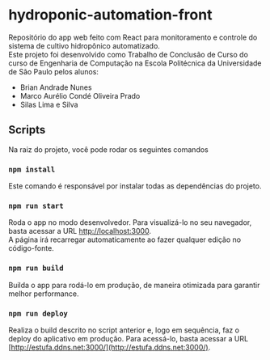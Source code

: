# hydroponic-automation-front

Repositório do app web feito com React para monitoramento e controle do sistema de cultivo hidropônico automatizado.\
Este projeto foi desenvolvido como Trabalho de Conclusão de Curso do curso de Engenharia de Computação na Escola Politécnica da Universidade de São Paulo pelos alunos:

- Brian Andrade Nunes
- Marco Aurélio Condé Oliveira Prado
- Silas Lima e Silva

## Scripts

Na raiz do projeto, você pode rodar os seguintes comandos

### `npm install`

Este comando é responsável por instalar todas as dependências do projeto.

### `npm run start`

Roda o app no modo desenvolvedor. Para visualizá-lo no seu navegador, basta acessar a URL [http://localhost:3000](http://localhost:3000).\
A página irá recarregar automaticamente ao fazer qualquer edição no código-fonte.

### `npm run build`

Builda o app para rodá-lo em produção, de maneira otimizada para garantir melhor performance.

### `npm run deploy`

Realiza o build descrito no script anterior e, logo em sequência, faz o deploy do aplicativo em produção. Para acessá-lo, basta acessar a URL [http://estufa.ddns.net:3000/](http://estufa.ddns.net:3000/).
